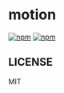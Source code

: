 # motion

[![npm](https://img.shields.io/npm/v/@xg4/motion.svg)](https://www.npmjs.com/package/@xg4/motion)
[![npm](https://img.shields.io/npm/l/@xg4/motion.svg)](https://www.npmjs.com/package/@xg4/motion)

## LICENSE

MIT
